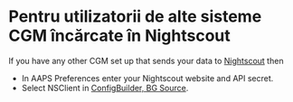 # Pentru utilizatorii de alte sisteme CGM încărcate în Nightscout

If you have any other CGM set up that sends your data to [Nightscout](https://nightscout.github.io/) then

-   In AAPS Preferences enter your Nightscout website and API secret.
-   Select NSClient in [ConfigBuilder, BG Source](/Configuration/Config-Builder.md#bg-source).
